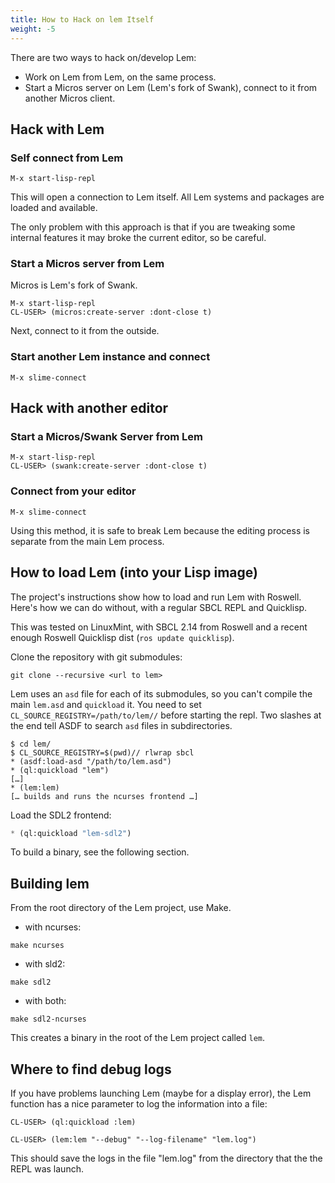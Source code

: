 ```yaml
---
title: How to Hack on lem Itself
weight: -5
---
```


There are two ways to hack on/develop Lem:

* Work on Lem from Lem, on the same process.
* Start a Micros server on Lem (Lem's fork of Swank), connect to it from another Micros client.

## Hack with Lem

### Self connect from Lem

```
M-x start-lisp-repl
```

This will open a connection to Lem itself. All Lem systems and
packages are loaded and available.

The only problem with this approach is that if you are tweaking some
internal features it may broke the current editor, so be careful.


### Start a Micros server from Lem

Micros is Lem's fork of Swank.

```
M-x start-lisp-repl
CL-USER> (micros:create-server :dont-close t)
```

Next, connect to it from the outside.

### Start another Lem instance and connect

```
M-x slime-connect
```

## Hack with another editor

### Start a Micros/Swank Server from Lem

```
M-x start-lisp-repl
CL-USER> (swank:create-server :dont-close t)
```

### Connect from your editor

```
M-x slime-connect
```

Using this method, it is safe to break Lem because the editing process is separate from the main Lem process.


## How to load Lem (into your Lisp image)

The project's instructions show how to load and run Lem with Roswell. Here's how we can do without, with a regular SBCL REPL and Quicklisp.

This was tested on LinuxMint, with SBCL 2.14 from Roswell and a recent enough Roswell Quicklisp dist (`ros update quicklisp`).

Clone the repository with git submodules:

    git clone --recursive <url to lem>

Lem uses an `asd` file for each of its submodules, so you can't compile the main `lem.asd` and `quickload` it. You need to set `CL_SOURCE_REGISTRY=/path/to/lem//` before starting the repl. Two slashes at the end tell ASDF to search `asd` files in subdirectories.

```
$ cd lem/
$ CL_SOURCE_REGISTRY=$(pwd)// rlwrap sbcl
* (asdf:load-asd "/path/to/lem.asd")
* (ql:quickload "lem")
[…]
* (lem:lem)
[… builds and runs the ncurses frontend …]
```

Load the SDL2 frontend:

```lisp
* (ql:quickload "lem-sdl2")
```

To build a binary, see the following section.

## Building lem

From the root directory of the Lem project, use Make.

- with ncurses:

```
make ncurses
```

- with sld2:

```
make sdl2
```

- with both:

```
make sdl2-ncurses
```

This creates a binary in the root of the Lem project called `lem`.


## Where to find debug logs

If you have problems launching Lem (maybe for a display error), the Lem function has a nice parameter to log the information into a file:

```
CL-USER> (ql:quickload :lem)

CL-USER> (lem:lem "--debug" "--log-filename" "lem.log")
```

This should save the logs in the file "lem.log" from the directory
that the the REPL was launch.
